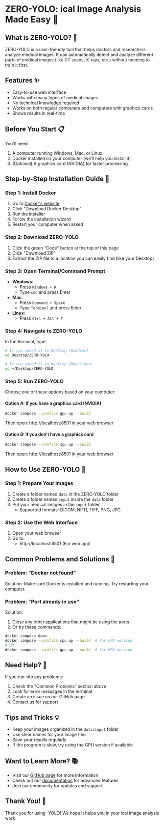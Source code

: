 # ZERO-YOLO: ical Image Analysis Made Easy 🏥

## What is ZERO-YOLO? 🤔
ZERO-YOLO is a user-friendly tool that helps doctors and researchers analyze medical images. It can automatically detect and analyze different parts of medical images (like CT scans, X-rays, etc.) without needing to train it first.

## Features ✨
- Easy-to-use web interface
- Works with many types of medical images
- No technical knowledge required
- Works on both regular computers and computers with graphics cards
- Shows results in real-time

## Before You Start 📋
You'll need:
1. A computer running Windows, Mac, or Linux
2. Docker installed on your computer (we'll help you install it)
3. (Optional) A graphics card (NVIDIA) for faster processing

## Step-by-Step Installation Guide 🚀

### Step 1: Install Docker
1. Go to [Docker's website](https://www.docker.com/products/docker-desktop)
2. Click "Download Docker Desktop"
3. Run the installer
4. Follow the installation wizard
5. Restart your computer when asked

### Step 2: Download ZERO-YOLO
1. Click the green "Code" button at the top of this page
2. Click "Download ZIP"
3. Extract the ZIP file to a location you can easily find (like your Desktop)

### Step 3: Open Terminal/Command Prompt
- **Windows**: 
  - Press `Windows + R`
  - Type `cmd` and press Enter
- **Mac**: 
  - Press `Command + Space`
  - Type `Terminal` and press Enter
- **Linux**: 
  - Press `Ctrl + Alt + T`

### Step 4: Navigate to ZERO-YOLO
In the terminal, type:
```bash
# If you saved it to Desktop (Windows)
cd Desktop/ZERO-YOLO

# If you saved it to Desktop (Mac/Linux)
cd ~/Desktop/ZERO-YOLO
```

### Step 5: Run ZERO-YOLO
Choose one of these options based on your computer:

#### Option A: If you have a graphics card (NVIDIA)
```bash
docker compose --profile gpu up --build
```
Then open: http://localhost:8501 in your web browser

#### Option B: If you don't have a graphics card
```bash
docker compose --profile cpu up --build
```
Then open: http://localhost:8501 in your web browser

## How to Use ZERO-YOLO 🎯

### Step 1: Prepare Your Images
1. Create a folder named `data` in the ZERO-YOLO folder
2. Create a folder named `input` inside the `data` folder
3. Put your medical images in the `input` folder
   - Supported formats: DICOM, NIfTI, TIFF, PNG, JPG

### Step 2: Use the Web Interface
1. Open your web browser
2. Go to:
   - http://localhost:8501 (For web app)


## Common Problems and Solutions 🔧

### Problem: "Docker not found"
Solution: Make sure Docker is installed and running. Try restarting your computer.

### Problem: "Port already in use"
Solution: 
1. Close any other applications that might be using the ports
2. Or try these commands:
```bash
docker compose down
docker compose --profile cpu up --build  # for CPU version
# OR
docker compose --profile gpu up --build  # for GPU version
```


## Need Help? 🤝
If you run into any problems:
1. Check the "Common Problems" section above
2. Look for error messages in the terminal
3. Create an issue on our GitHub page
4. Contact us for support

## Tips and Tricks 💡
- Keep your images organized in the `data/input` folder
- Use clear names for your image files
- Save your results regularly
- If the program is slow, try using the GPU version if available

## Want to Learn More? 📚
- Visit our [GitHub page](https://github.com/sumit-ai-ml/ZEROYOLO) for more information
- Check out our [documentation](https://github.com/sumit-ai-ml/ZEROYOLO/wiki) for advanced features
- Join our community for updates and support

## Thank You! 🙏
Thank you for using -YOLO! We hope it helps you in your ical image analysis work.
